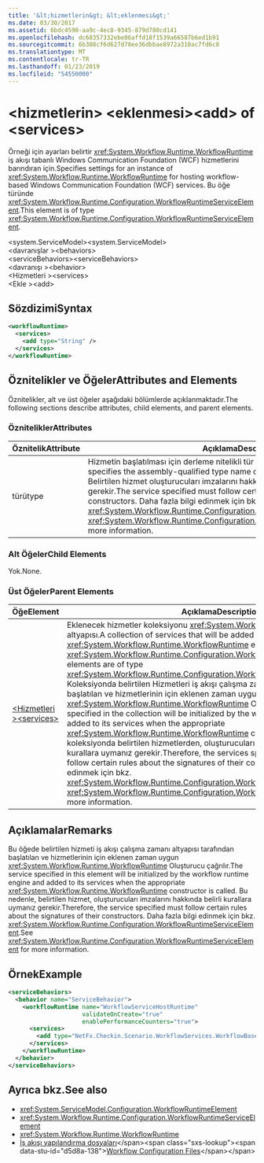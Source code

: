 ```yaml
---
title: '&lt;hizmetlerin&gt; &lt;eklenmesi&gt;'
ms.date: 03/30/2017
ms.assetid: 6bdc4590-aa9c-4ec8-9345-879d780cd141
ms.openlocfilehash: dc68357332ebe06affd18f1539a66587b6ed1b91
ms.sourcegitcommit: 6b308cf6d627d78ee36dbbae8972a310ac7fd6c8
ms.translationtype: MT
ms.contentlocale: tr-TR
ms.lasthandoff: 01/23/2019
ms.locfileid: "54550000"
---
```

# <a name="ltaddgt-of-ltservicesgt"></a><span data-ttu-id="d5d8a-102">&lt;hizmetlerin&gt; &lt;eklenmesi&gt;</span><span class="sxs-lookup"><span data-stu-id="d5d8a-102">&lt;add&gt; of &lt;services&gt;</span></span>
<span data-ttu-id="d5d8a-103">Örneği için ayarları belirtir <xref:System.Workflow.Runtime.WorkflowRuntime> iş akışı tabanlı Windows Communication Foundation (WCF) hizmetlerini barındıran için.</span><span class="sxs-lookup"><span data-stu-id="d5d8a-103">Specifies settings for an instance of <xref:System.Workflow.Runtime.WorkflowRuntime> for hosting workflow-based Windows Communication Foundation (WCF) services.</span></span> <span data-ttu-id="d5d8a-104">Bu öğe türünde <xref:System.Workflow.Runtime.Configuration.WorkflowRuntimeServiceElement>.</span><span class="sxs-lookup"><span data-stu-id="d5d8a-104">This element is of type <xref:System.Workflow.Runtime.Configuration.WorkflowRuntimeServiceElement>.</span></span>  
  
 <span data-ttu-id="d5d8a-105">\<system.ServiceModel></span><span class="sxs-lookup"><span data-stu-id="d5d8a-105">\<system.ServiceModel></span></span>  
<span data-ttu-id="d5d8a-106">\<davranışlar ></span><span class="sxs-lookup"><span data-stu-id="d5d8a-106">\<behaviors></span></span>  
<span data-ttu-id="d5d8a-107">\<serviceBehaviors></span><span class="sxs-lookup"><span data-stu-id="d5d8a-107">\<serviceBehaviors></span></span>  
<span data-ttu-id="d5d8a-108">\<davranışı ></span><span class="sxs-lookup"><span data-stu-id="d5d8a-108">\<behavior></span></span>  
<span data-ttu-id="d5d8a-109">\<Hizmetleri ></span><span class="sxs-lookup"><span data-stu-id="d5d8a-109">\<services></span></span>  
<span data-ttu-id="d5d8a-110">\<Ekle ></span><span class="sxs-lookup"><span data-stu-id="d5d8a-110">\<add></span></span>  
  
## <a name="syntax"></a><span data-ttu-id="d5d8a-111">Sözdizimi</span><span class="sxs-lookup"><span data-stu-id="d5d8a-111">Syntax</span></span>  
  
```xml  
<workflowRuntime>
  <services>
    <add type="String" />
  </services>
</workflowRuntime>
```  
  
## <a name="attributes-and-elements"></a><span data-ttu-id="d5d8a-112">Öznitelikler ve Öğeler</span><span class="sxs-lookup"><span data-stu-id="d5d8a-112">Attributes and Elements</span></span>  
 <span data-ttu-id="d5d8a-113">Öznitelikler, alt ve üst öğeler aşağıdaki bölümlerde açıklanmaktadır.</span><span class="sxs-lookup"><span data-stu-id="d5d8a-113">The following sections describe attributes, child elements, and parent elements.</span></span>  
  
### <a name="attributes"></a><span data-ttu-id="d5d8a-114">Öznitelikler</span><span class="sxs-lookup"><span data-stu-id="d5d8a-114">Attributes</span></span>  
  
|<span data-ttu-id="d5d8a-115">Öznitelik</span><span class="sxs-lookup"><span data-stu-id="d5d8a-115">Attribute</span></span>|<span data-ttu-id="d5d8a-116">Açıklama</span><span class="sxs-lookup"><span data-stu-id="d5d8a-116">Description</span></span>|  
|---------------|-----------------|  
|<span data-ttu-id="d5d8a-117">türü</span><span class="sxs-lookup"><span data-stu-id="d5d8a-117">type</span></span>|<span data-ttu-id="d5d8a-118">Hizmetin başlatılması için derleme nitelikli tür adını belirten dize.</span><span class="sxs-lookup"><span data-stu-id="d5d8a-118">A string that specifies the assembly-qualified type name of the service to be initialized.</span></span> <span data-ttu-id="d5d8a-119">Belirtilen hizmet oluşturucuları imzalarını hakkında belirli kurallara uymanız gerekir.</span><span class="sxs-lookup"><span data-stu-id="d5d8a-119">The service specified must follow certain rules about the signatures of their constructors.</span></span> <span data-ttu-id="d5d8a-120">Daha fazla bilgi edinmek için bkz. <xref:System.Workflow.Runtime.Configuration.WorkflowRuntimeServiceElement>.</span><span class="sxs-lookup"><span data-stu-id="d5d8a-120">See <xref:System.Workflow.Runtime.Configuration.WorkflowRuntimeServiceElement> for more information.</span></span>|  
  
### <a name="child-elements"></a><span data-ttu-id="d5d8a-121">Alt Öğeler</span><span class="sxs-lookup"><span data-stu-id="d5d8a-121">Child Elements</span></span>  
 <span data-ttu-id="d5d8a-122">Yok.</span><span class="sxs-lookup"><span data-stu-id="d5d8a-122">None.</span></span>  
  
### <a name="parent-elements"></a><span data-ttu-id="d5d8a-123">Üst Öğeler</span><span class="sxs-lookup"><span data-stu-id="d5d8a-123">Parent Elements</span></span>  
  
|<span data-ttu-id="d5d8a-124">Öğe</span><span class="sxs-lookup"><span data-stu-id="d5d8a-124">Element</span></span>|<span data-ttu-id="d5d8a-125">Açıklama</span><span class="sxs-lookup"><span data-stu-id="d5d8a-125">Description</span></span>|  
|-------------|-----------------|  
|[<span data-ttu-id="d5d8a-126">\<Hizmetleri ></span><span class="sxs-lookup"><span data-stu-id="d5d8a-126">\<services></span></span>](../../../../../docs/framework/configure-apps/file-schema/wcf/services-of-workflowruntime.md)|<span data-ttu-id="d5d8a-127">Eklenecek hizmetler koleksiyonu <xref:System.Workflow.Runtime.WorkflowRuntime> altyapısı.</span><span class="sxs-lookup"><span data-stu-id="d5d8a-127">A collection of services that will be added to the <xref:System.Workflow.Runtime.WorkflowRuntime> engine.</span></span> <span data-ttu-id="d5d8a-128">Öğeleri türlerinin <xref:System.Workflow.Runtime.Configuration.WorkflowRuntimeServiceElement>.</span><span class="sxs-lookup"><span data-stu-id="d5d8a-128">The elements are of type <xref:System.Workflow.Runtime.Configuration.WorkflowRuntimeServiceElement>.</span></span>  <span data-ttu-id="d5d8a-129">Koleksiyonda belirtilen Hizmetleri iş akışı çalışma zamanı altyapısı tarafından başlatılan ve hizmetlerinin için eklenen zaman uygun <xref:System.Workflow.Runtime.WorkflowRuntime> Oluşturucu çağrılır.</span><span class="sxs-lookup"><span data-stu-id="d5d8a-129">The services specified in the collection will be initialized by the workflow runtime engine and added to its services when the appropriate <xref:System.Workflow.Runtime.WorkflowRuntime> constructor is called.</span></span> <span data-ttu-id="d5d8a-130">Bu nedenle, koleksiyonda belirtilen hizmetlerden, oluşturucuları imzalarını hakkında belirli kurallara uymanız gerekir.</span><span class="sxs-lookup"><span data-stu-id="d5d8a-130">Therefore, the services specified in the collection must follow certain rules about the signatures of their constructors.</span></span> <span data-ttu-id="d5d8a-131">Daha fazla bilgi edinmek için bkz. <xref:System.Workflow.Runtime.Configuration.WorkflowRuntimeServiceElement>.</span><span class="sxs-lookup"><span data-stu-id="d5d8a-131">See <xref:System.Workflow.Runtime.Configuration.WorkflowRuntimeServiceElement> for more information.</span></span>|  
  
## <a name="remarks"></a><span data-ttu-id="d5d8a-132">Açıklamalar</span><span class="sxs-lookup"><span data-stu-id="d5d8a-132">Remarks</span></span>  
 <span data-ttu-id="d5d8a-133">Bu öğede belirtilen hizmeti iş akışı çalışma zamanı altyapısı tarafından başlatılan ve hizmetlerinin için eklenen zaman uygun <xref:System.Workflow.Runtime.WorkflowRuntime> Oluşturucu çağrılır.</span><span class="sxs-lookup"><span data-stu-id="d5d8a-133">The service specified in this element will be initialized by the workflow runtime engine and added to its services when the appropriate <xref:System.Workflow.Runtime.WorkflowRuntime> constructor is called.</span></span> <span data-ttu-id="d5d8a-134">Bu nedenle, belirtilen hizmet, oluşturucuları imzalarını hakkında belirli kurallara uymanız gerekir.</span><span class="sxs-lookup"><span data-stu-id="d5d8a-134">Therefore, the service specified must follow certain rules about the signatures of their constructors.</span></span> <span data-ttu-id="d5d8a-135">Daha fazla bilgi edinmek için bkz. <xref:System.Workflow.Runtime.Configuration.WorkflowRuntimeServiceElement>.</span><span class="sxs-lookup"><span data-stu-id="d5d8a-135">See <xref:System.Workflow.Runtime.Configuration.WorkflowRuntimeServiceElement> for more information.</span></span>  
  
## <a name="example"></a><span data-ttu-id="d5d8a-136">Örnek</span><span class="sxs-lookup"><span data-stu-id="d5d8a-136">Example</span></span>  
  
```xml  
<serviceBehaviors>
  <behavior name="ServiceBehavior">
    <workflowRuntime name="WorkflowServiceHostRuntime"
                     validateOnCreate="true"
                     enablePerformanceCounters="true">
      <services>
        <add type="NetFx.Checkin.Scenario.WorkflowServices.WorkflowBasedServices.Common.TestPersistenceService.FilePersistenceService, NetFx.Checkin.Scenario.WorkflowServices.WorkflowBasedServices.Common" />
      </services>
    </workflowRuntime>
  </behavior>
</serviceBehaviors>
```  
  
## <a name="see-also"></a><span data-ttu-id="d5d8a-137">Ayrıca bkz.</span><span class="sxs-lookup"><span data-stu-id="d5d8a-137">See also</span></span>
- <xref:System.ServiceModel.Configuration.WorkflowRuntimeElement>
- <xref:System.Workflow.Runtime.Configuration.WorkflowRuntimeServiceElement>
- <xref:System.Workflow.Runtime.WorkflowRuntime>
- <span data-ttu-id="d5d8a-138">[İş akışı yapılandırma dosyaları](https://docs.microsoft.com/previous-versions/dotnet/netframework-3.5/ms732240(v=vs.90))</span><span class="sxs-lookup"><span data-stu-id="d5d8a-138">[Workflow Configuration Files](https://docs.microsoft.com/previous-versions/dotnet/netframework-3.5/ms732240(v=vs.90))</span></span>
